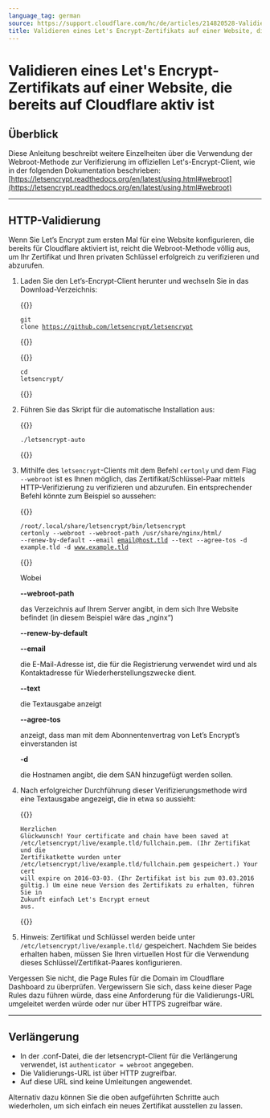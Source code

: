 ```yaml
---
language_tag: german
source: https://support.cloudflare.com/hc/de/articles/214820528-Validieren-eines-Let-s-Encrypt-Zertifikats-auf-einer-Website-die-bereits-auf-Cloudflare-aktiv-ist
title: Validieren eines Let's Encrypt-Zertifikats auf einer Website, die bereits auf Cloudflare aktiv ist 
---
```


# Validieren eines Let's Encrypt-Zertifikats auf einer Website, die bereits auf Cloudflare aktiv ist 



## Überblick

Diese Anleitung beschreibt weitere Einzelheiten über die Verwendung der Webroot-Methode zur Verifizierung im offiziellen Let's-Encrypt-Client, wie in der folgenden Dokumentation beschrieben: [https://letsencrypt.readthedocs.org/en/latest/using.html#webroot](https://letsencrypt.readthedocs.org/en/latest/using.html#webroot)


___

## HTTP-Validierung

Wenn Sie Let’s Encrypt zum ersten Mal für eine Website konfigurieren, die bereits für Cloudflare aktiviert ist, reicht die Webroot-Methode völlig aus, um Ihr Zertifikat und Ihren privaten Schlüssel erfolgreich zu verifizieren und abzurufen. 

1.  Laden Sie den Let’s-Encrypt-Client herunter und wechseln Sie in das Download-Verzeichnis:


    {{<raw>}}<pre class="CodeBlock CodeBlock-with-rows CodeBlock-scrolls-horizontally CodeBlock-is-light-in-light-theme CodeBlock--language-txt" language="txt"><code><span class="CodeBlock--rows"><span class="CodeBlock--rows-content"><span class="CodeBlock--row"><span class="CodeBlock--row-indicator"></span><div class="CodeBlock--row-content"><span class="CodeBlock--token-plain">git clone https://github.com/letsencrypt/letsencrypt</span></div></span></span></span></code></pre>{{</raw>}}


    {{<raw>}}<pre class="CodeBlock CodeBlock-with-rows CodeBlock-scrolls-horizontally CodeBlock-is-light-in-light-theme CodeBlock--language-txt" language="txt"><code><span class="CodeBlock--rows"><span class="CodeBlock--rows-content"><span class="CodeBlock--row"><span class="CodeBlock--row-indicator"></span><div class="CodeBlock--row-content"><span class="CodeBlock--token-plain">cd letsencrypt/</span></div></span></span></span></code></pre>{{</raw>}}
    
2.  Führen Sie das Skript für die automatische Installation aus:  


    {{<raw>}}<pre class="CodeBlock CodeBlock-with-rows CodeBlock-scrolls-horizontally CodeBlock-is-light-in-light-theme CodeBlock--language-txt" language="txt"><code><span class="CodeBlock--rows"><span class="CodeBlock--rows-content"><span class="CodeBlock--row"><span class="CodeBlock--row-indicator"></span><div class="CodeBlock--row-content"><span class="CodeBlock--token-plain">./letsencrypt-auto</span></div></span></span></span></code></pre>{{</raw>}}
    
3.  Mithilfe des `letsencrypt`\-Clients mit dem Befehl `certonly` und dem Flag `--webroot` ist es Ihnen möglich, das Zertifikat/Schlüssel-Paar mittels HTTP-Verifizierung zu verifizieren und abzurufen. Ein entsprechender Befehl könnte zum Beispiel so aussehen:  


    {{<raw>}}<pre class="CodeBlock CodeBlock-with-rows CodeBlock-scrolls-horizontally CodeBlock-is-light-in-light-theme CodeBlock--language-txt" language="txt"><code><span class="CodeBlock--rows"><span class="CodeBlock--rows-content"><span class="CodeBlock--row"><span class="CodeBlock--row-indicator"></span><div class="CodeBlock--row-content"><span class="CodeBlock--token-plain">/root/.local/share/letsencrypt/bin/letsencrypt certonly --webroot --webroot-path /usr/share/nginx/html/ --renew-by-default --email email@host.tld --text --agree-tos -d example.tld -d www.example.tld</span></div></span></span></span></code></pre>{{</raw>}}
    
      
    Wobei  
    
    **\--webroot-path**
    
    das Verzeichnis auf Ihrem Server angibt, in dem sich Ihre Website befindet (in diesem Beispiel wäre das „nginx“)
    
    **\--renew-by-default**
    
    
    **\--email**
    
    die E-Mail-Adresse ist, die für die Registrierung verwendet wird und als Kontaktadresse für Wiederherstellungszwecke dient.
    
    **\--text**
    
    die Textausgabe anzeigt
    
    **\--agree-tos**
    
    anzeigt, dass man mit dem Abonnentenvertrag von Let’s Encrypt’s einverstanden ist
    
    **\-d**
    
    die Hostnamen angibt, die dem SAN hinzugefügt werden sollen.
    
4.  Nach erfolgreicher Durchführung dieser Verifizierungsmethode wird eine Textausgabe angezeigt, die in etwa so aussieht:  


    {{<raw>}}<pre class="CodeBlock CodeBlock-with-rows CodeBlock-scrolls-horizontally CodeBlock-is-light-in-light-theme CodeBlock--language-txt" language="txt"><code><span class="CodeBlock--rows"><span class="CodeBlock--rows-content"><span class="CodeBlock--row"><span class="CodeBlock--row-indicator"></span><div class="CodeBlock--row-content"><span class="CodeBlock--token-plain">Herzlichen Glückwunsch! Your certificate and chain have been saved at /etc/letsencrypt/live/example.tld/fullchain.pem. (Ihr Zertifikat und die Zertifikatkette wurden unter /etc/letsencrypt/live/example.tld/fullchain.pem gespeichert.)    Your cert will expire on 2016-03-03. (Ihr Zertifikat ist bis zum 03.03.2016 gültig.) Um eine neue Version des Zertifikats zu erhalten,    führen Sie in Zukunft einfach Let's Encrypt erneut aus.</span></div></span></span></span></code></pre>{{</raw>}}
    
5.  Hinweis: Zertifikat und Schlüssel werden beide unter `/etc/letsencrypt/live/example.tld/` gespeichert. Nachdem Sie beides erhalten haben, müssen Sie Ihren virtuellen Host für die Verwendung dieses Schlüssel/Zertifikat-Paares konfigurieren.

Vergessen Sie nicht, die Page Rules für die Domain im Cloudflare Dashboard zu überprüfen. Vergewissern Sie sich, dass keine dieser Page Rules dazu führen würde, dass eine Anforderung für die Validierungs-URL umgeleitet werden würde oder nur über HTTPS zugreifbar wäre.

___

## Verlängerung


-   In der .conf-Datei, die der letsencrypt-Client für die Verlängerung verwendet, ist `authenticator = webroot` angegeben.
-   Die Validierungs-URL ist über HTTP zugreifbar.
-   Auf diese URL sind keine Umleitungen angewendet. 

Alternativ dazu können Sie die oben aufgeführten Schritte auch wiederholen, um sich einfach ein neues Zertifikat ausstellen zu lassen.

